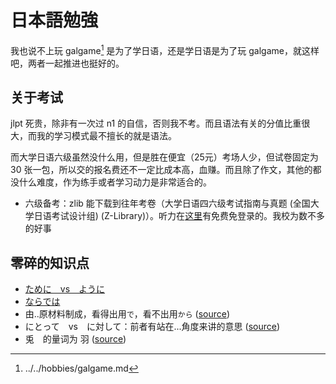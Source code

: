 # 日本語勉強
我也说不上玩 galgame[^1] 是为了学日语，还是学日语是为了玩 galgame，就这样吧，两者一起推进也挺好的。

[^1]: ../../hobbies/galgame.md
## 关于考试
jlpt 死贵，除非有一次过 n1 的自信，否则我不考。而且语法有关的分值比重很大，而我的学习模式最不擅长的就是语法。

而大学日语六级虽然没什么用，但是胜在便宜（25元）<span class="heimu" title="你知道的太多了">考场人少，但试卷固定为 30 张一包，所以交的报名费还不一定比成本高，血赚</span>。而且除了作文，其他的都没什么难度，作为练手或者学习动力是非常适合的。
* 六级备考：zlib 能下载到往年考卷（大学日语四六级考试指南与真题 (全国大学日语考试设计组) (Z-Library)）。听力在[这里](https://app.readoor.cn/app/dt/bi/1523326392/85264-8480865e855413)有免费免登录的。<span class="heimu" title="你知道的太多了">我校为数不多的好事</span>
## 零碎的知识点
* [ために　vs　ように](https://japanese.stackexchange.com/questions/12450/difference-between-%E3%81%9F%E3%82%81%E3%81%AB-and-%E3%82%88%E3%81%86%E3%81%AB)
* [ならでは](https://nihongokyoshi-net.com/2019/06/20/jlptn1-grammar-naradewa/)
* 由..原材料制成，看得出用`で`，看不出用`から` ([source](https://www.bilibili.com/video/BV1Ni4y1N7mA/?t=383))
* にとって　vs　に対して：前者有站在...角度来讲的意思 ([source](https://www.bilibili.com/video/BV1Ni4y1N7mA/?t=2151))
* 兎　的量词为 羽 ([source](https://japanknowledge.com/articles/kze/column_kaz_02.html))